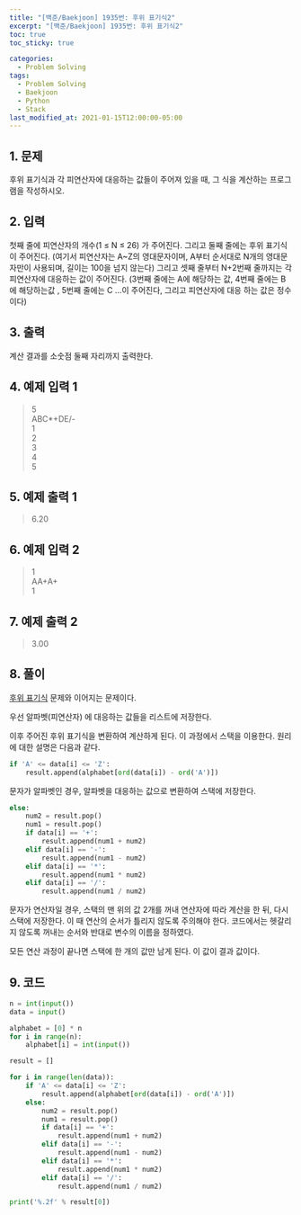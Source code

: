 ```yaml
---
title: "[백준/Baekjoon] 1935번: 후위 표기식2"
excerpt: "[백준/Baekjoon] 1935번: 후위 표기식2"
toc: true
toc_sticky: true

categories:
  - Problem Solving
tags:
  - Problem Solving
  - Baekjoon
  - Python
  - Stack
last_modified_at: 2021-01-15T12:00:00-05:00
---
```


## 1. 문제

후위 표기식과 각 피연산자에 대응하는 값들이 주어져 있을 때, 그 식을 계산하는 프로그램을 작성하시오.

## 2. 입력

첫째 줄에 피연산자의 개수(1 ≤ N ≤ 26) 가 주어진다. 그리고 둘째 줄에는 후위 표기식이 주어진다. (여기서 피연산자는 A~Z의 영대문자이며, A부터 순서대로 N개의 영대문자만이 사용되며, 길이는 100을 넘지 않는다) 그리고 셋째 줄부터 N+2번째 줄까지는 각 피연산자에 대응하는 값이 주어진다. (3번째 줄에는 A에 해당하는 값, 4번째 줄에는 B에 해당하는값 , 5번째 줄에는 C ...이 주어진다, 그리고 피연산자에 대응 하는 값은 정수이다)

## 3. 출력

계산 결과를 소숫점 둘째 자리까지 출력한다.

## 4. 예제 입력 1

> 5  
> ABC\*+DE/-  
> 1  
> 2  
> 3  
> 4  
> 5

## 5. 예제 출력 1

> 6.20

## 6. 예제 입력 2

> 1  
> AA+A+  
> 1

## 7. 예제 출력 2

> 3.00

## 8. 풀이

[후위 표기식](https://derekahndev.github.io/problem%20solving/boj-1918/) 문제와 이어지는 문제이다.

우선 알파벳(피연산자) 에 대응하는 값들을 리스트에 저장한다.

이후 주어진 후위 표기식을 변환하여 계산하게 된다. 이 과정에서 스택을 이용한다. 원리에 대한 설명은 다음과 같다.

```python
if 'A' <= data[i] <= 'Z':
    result.append(alphabet[ord(data[i]) - ord('A')])
```

문자가 알파벳인 경우, 알파벳을 대응하는 값으로 변환하여 스택에 저장한다.

```python
else:
    num2 = result.pop()
    num1 = result.pop()
    if data[i] == '+':
        result.append(num1 + num2)
    elif data[i] == '-':
        result.append(num1 - num2)
    elif data[i] == '*':
        result.append(num1 * num2)
    elif data[i] == '/':
        result.append(num1 / num2)
```

문자가 연산자일 경우, 스택의 맨 위의 값 2개를 꺼내 연산자에 따라 계산을 한 뒤, 다시 스택에 저장한다. 이 때 연산의 순서가 틀리지 않도록 주의해야 한다. 코드에서는 헷갈리지 않도록 꺼내는 순서와 반대로 변수의 이름을 정하였다.

모든 연산 과정이 끝나면 스택에 한 개의 값만 남게 된다. 이 값이 결과 값이다.

## 9. 코드

```python
n = int(input())
data = input()

alphabet = [0] * n
for i in range(n):
    alphabet[i] = int(input())

result = []

for i in range(len(data)):
    if 'A' <= data[i] <= 'Z':
        result.append(alphabet[ord(data[i]) - ord('A')])
    else:
        num2 = result.pop()
        num1 = result.pop()
        if data[i] == '+':
            result.append(num1 + num2)
        elif data[i] == '-':
            result.append(num1 - num2)
        elif data[i] == '*':
            result.append(num1 * num2)
        elif data[i] == '/':
            result.append(num1 / num2)

print('%.2f' % result[0])

```
